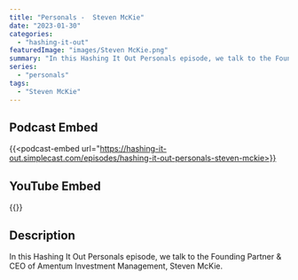 ```yaml
---
title: "Personals -  Steven McKie"
date: "2023-01-30"
categories: 
  - "hashing-it-out"
featuredImage: "images/Steven McKie.png"
summary: "In this Hashing It Out Personals episode, we talk to the Founding Partner & CEO of Amentum Investment Management, Steven McKie."
series:
  - "personals"
tags:
  - "Steven McKie"
---
```


## Podcast Embed
{{<podcast-embed url="https://hashing-it-out.simplecast.com/episodes/hashing-it-out-personals-steven-mckie>}}

## YouTube Embed
{{<youtube pe5ac3aCgdM>}}

## Description
In this Hashing It Out Personals episode, we talk to the Founding Partner & CEO of Amentum Investment Management, Steven McKie.